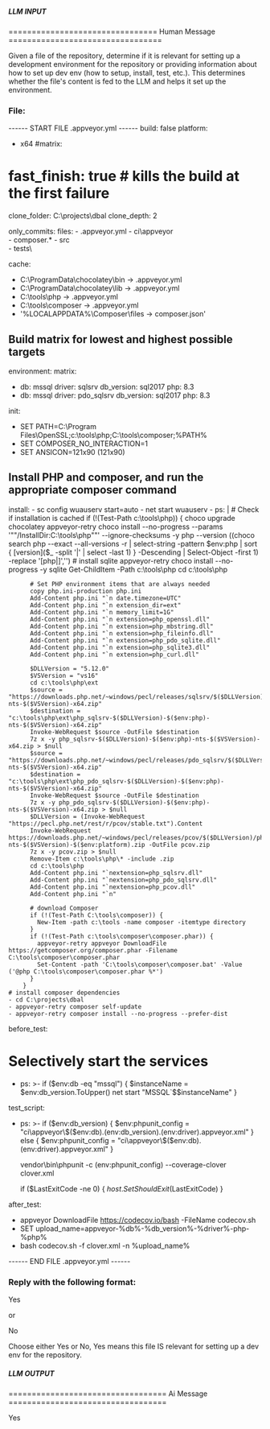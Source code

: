 ##### LLM INPUT #####
================================ Human Message =================================

Given a file of the repository, determine if it is relevant for setting up a development environment for the repository or providing information about how to set up dev env (how to setup, install, test, etc.). This determines whether the file's content is fed to the LLM and helps it set up the environment.

### File:
------ START FILE .appveyor.yml ------
build: false
platform:
  - x64
#matrix:
#  fast_finish: true # kills the build at the first failure
clone_folder: C:\projects\dbal
clone_depth: 2

only_commits:
  files:
    - .appveyor.yml
    - ci\appveyor\
    - composer.*
    - src\
    - tests\

cache:
  - C:\ProgramData\chocolatey\bin -> .appveyor.yml
  - C:\ProgramData\chocolatey\lib -> .appveyor.yml
  - C:\tools\php -> .appveyor.yml
  - C:\tools\composer -> .appveyor.yml
  - '%LOCALAPPDATA%\Composer\files -> composer.json'

## Build matrix for lowest and highest possible targets
environment:
  matrix:
  - db: mssql
    driver: sqlsrv
    db_version: sql2017
    php: 8.3
  - db: mssql
    driver: pdo_sqlsrv
    db_version: sql2017
    php: 8.3

init:
  - SET PATH=C:\Program Files\OpenSSL;c:\tools\php;C:\tools\composer;%PATH%
  - SET COMPOSER_NO_INTERACTION=1
  - SET ANSICON=121x90 (121x90)

## Install PHP and composer, and run the appropriate composer command
install:
    - sc config wuauserv start=auto
    - net start wuauserv
    - ps: |
        # Check if installation is cached
        if (!(Test-Path c:\tools\php)) {
          choco upgrade chocolatey
          appveyor-retry choco install --no-progress --params '""/InstallDir:C:\tools\php""' --ignore-checksums -y php --version ((choco search php --exact --all-versions -r | select-string -pattern $env:php | sort { [version]($_ -split '\|' | select -last 1) } -Descending | Select-Object -first 1) -replace '[php|]','')
          # install sqlite
          appveyor-retry choco install --no-progress -y sqlite
          Get-ChildItem -Path c:\tools\php
          cd c:\tools\php

          # Set PHP environment items that are always needed
          copy php.ini-production php.ini
          Add-Content php.ini "`n date.timezone=UTC"
          Add-Content php.ini "`n extension_dir=ext"
          Add-Content php.ini "`n memory_limit=1G"
          Add-Content php.ini "`n extension=php_openssl.dll"
          Add-Content php.ini "`n extension=php_mbstring.dll"
          Add-Content php.ini "`n extension=php_fileinfo.dll"
          Add-Content php.ini "`n extension=php_pdo_sqlite.dll"
          Add-Content php.ini "`n extension=php_sqlite3.dll"
          Add-Content php.ini "`n extension=php_curl.dll"

          $DLLVersion = "5.12.0"
          $VSVersion = "vs16"
          cd c:\tools\php\ext
          $source = "https://downloads.php.net/~windows/pecl/releases/sqlsrv/$($DLLVersion)/php_sqlsrv-$($DLLVersion)-$($env:php)-nts-$($VSVersion)-x64.zip"
          $destination = "c:\tools\php\ext\php_sqlsrv-$($DLLVersion)-$($env:php)-nts-$($VSVersion)-x64.zip"
          Invoke-WebRequest $source -OutFile $destination
          7z x -y php_sqlsrv-$($DLLVersion)-$($env:php)-nts-$($VSVersion)-x64.zip > $null
          $source = "https://downloads.php.net/~windows/pecl/releases/pdo_sqlsrv/$($DLLVersion)/php_pdo_sqlsrv-$($DLLVersion)-$($env:php)-nts-$($VSVersion)-x64.zip"
          $destination = "c:\tools\php\ext\php_pdo_sqlsrv-$($DLLVersion)-$($env:php)-nts-$($VSVersion)-x64.zip"
          Invoke-WebRequest $source -OutFile $destination
          7z x -y php_pdo_sqlsrv-$($DLLVersion)-$($env:php)-nts-$($VSVersion)-x64.zip > $null
          $DLLVersion = (Invoke-WebRequest "https://pecl.php.net/rest/r/pcov/stable.txt").Content
          Invoke-WebRequest https://downloads.php.net/~windows/pecl/releases/pcov/$($DLLVersion)/php_pcov-$($DLLVersion)-$($env:php)-nts-$($VSVersion)-$($env:platform).zip -OutFile pcov.zip
          7z x -y pcov.zip > $null
          Remove-Item c:\tools\php\* -include .zip
          cd c:\tools\php
          Add-Content php.ini "`nextension=php_sqlsrv.dll"
          Add-Content php.ini "`nextension=php_pdo_sqlsrv.dll"
          Add-Content php.ini "`nextension=php_pcov.dll"
          Add-Content php.ini "`n"

          # download Composer
          if (!(Test-Path C:\tools\composer)) {
            New-Item -path c:\tools -name composer -itemtype directory
          }
          if (!(Test-Path c:\tools\composer\composer.phar)) {
            appveyor-retry appveyor DownloadFile https://getcomposer.org/composer.phar -Filename C:\tools\composer\composer.phar
            Set-Content -path 'C:\tools\composer\composer.bat' -Value ('@php C:\tools\composer\composer.phar %*')
          }
        }
    # install composer dependencies
    - cd C:\projects\dbal
    - appveyor-retry composer self-update
    - appveyor-retry composer install --no-progress --prefer-dist

before_test:
# Selectively start the services
  - ps: >-
      if ($env:db -eq "mssql") {
        $instanceName = $env:db_version.ToUpper()
        net start "MSSQL`$$instanceName"
      }

test_script:
  - ps: >-
      if ($env:db_version) {
        $env:phpunit_config = "ci\appveyor\$($env:db).$($env:db_version).$($env:driver).appveyor.xml"
      } else {
        $env:phpunit_config = "ci\appveyor\$($env:db).$($env:driver).appveyor.xml"
      }

      vendor\bin\phpunit -c $($env:phpunit_config) --coverage-clover clover.xml

      if ($LastExitCode -ne 0) {
        $host.SetShouldExit($LastExitCode)
      }

after_test:
  - appveyor DownloadFile https://codecov.io/bash -FileName codecov.sh
  - SET upload_name=appveyor-%db%-%db_version%-%driver%-php-%php%
  - bash codecov.sh -f clover.xml -n %upload_name%

------ END FILE .appveyor.yml ------

### Reply with the following format:

<rel>Yes</rel>

or

<rel>No</rel>

Choose either Yes or No, Yes means this file IS relevant for setting up a dev env for the repository.

##### LLM OUTPUT #####
================================== Ai Message ==================================

<rel>Yes</rel>
